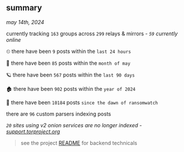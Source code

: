 
## summary
_may 14th, 2024_

currently tracking `163` groups across `299` relays & mirrors - _`59` currently online_

⏲ there have been `9` posts within the `last 24 hours`

🦈 there have been `85` posts within the `month of may`

🪐 there have been `567` posts within the `last 90 days`

🏚 there have been `902` posts within the `year of 2024`

🦕 there have been `10184` posts `since the dawn of ransomwatch`

there are `96` custom parsers indexing posts

_`20` sites using v2 onion services are no longer indexed - [support.torproject.org](https://support.torproject.org/onionservices/v2-deprecation/)_

> see the project [README](https://github.com/joshhighet/ransomwatch#ransomwatch--) for backend technicals
